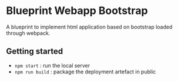 # Blueprint Webapp Bootstrap

A blueprint to implement html application based on bootstrap loaded through
webpack.

## Getting started

* `npm start` : run the local server
* `npm run build` : package the deployment artefact in public


